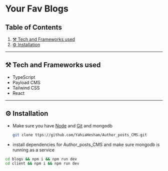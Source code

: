# Your Fav Blogs

## Table of Contents
1. [⚒️ Tech and Frameworks used](#-tech-and-frameworks-used)  
2. [⚙️ Installation](#-installation) 

---
## ⚒️ Tech and Frameworks used
- TypeScript
- Payload CMS
- Tailwind CSS
- React
---
## ⚙️ Installation
- Make sure you have [Node](https://nodejs.org/en) and [Git](https://git-scm.com/) and  mongodb
  ```bash
  git clone ttps://github.com/YahiaHesham/Author_posts_CMS.git
  ```
- install dependencies for Author_posts_CMS  and make sure mongodb is running as a service
```bash
cd blogs && npm i && npm run dev
cd client && npm i && npm run dev
```
  
